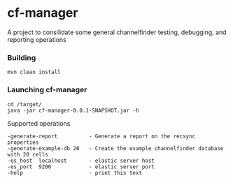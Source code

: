 # cf-manager

A project to consilidate some general channelfinder testing, debugging, and reporting operations

### Building

`mvn clean install`

### Launching cf-manager

```
cd /target/
java -jar cf-manager-0.0.1-SNAPSHOT.jar -h
```

Supported operations

```
-generate-report          - Generate a report on the recsync properties
-generate-example-db 20   - Create the example channelfinder database with 20 cells
-es_host  localhost       - elastic server host
-es_port  9200            - elastic server port
-help                     - print this text

```
